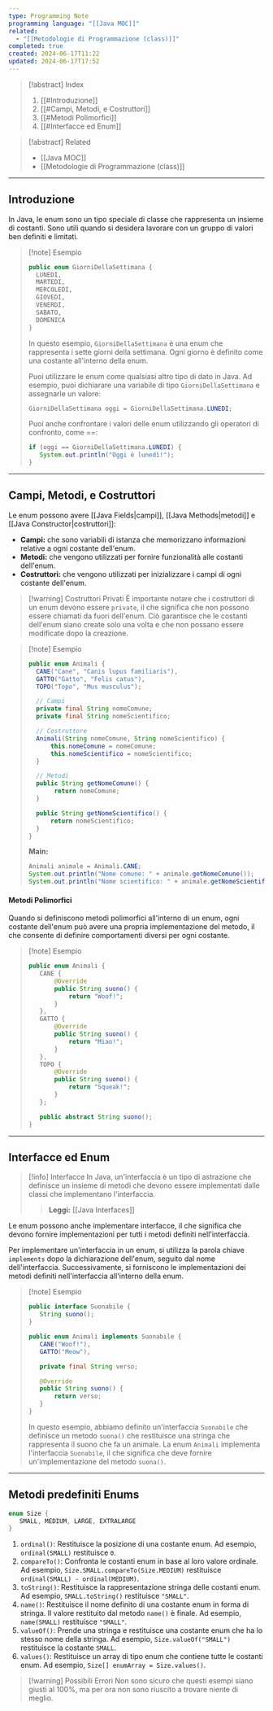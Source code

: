 ```yaml
---
type: Programming Note
programming language: "[[Java MOC]]"
related:
  - "[[Metodologie di Programmazione (class)]]"
completed: true
created: 2024-06-17T11:22
updated: 2024-06-17T17:52
---
```

>[!abstract] Index
>1. [[#Introduzione]]
>2. [[#Campi, Metodi, e Costruttori]]
>3. [[#Metodi Polimorfici]]
>4. [[#Interfacce ed Enum]]

>[!abstract] Related
>- [[Java MOC]]
>- [[Metodologie di Programmazione (class)]]

---
## Introduzione

In Java, le enum sono un tipo speciale di classe che rappresenta un insieme di costanti. Sono utili quando si desidera lavorare con un gruppo di valori ben definiti e limitati.

>[!note] Esempio
>```java
>public enum GiorniDellaSettimana {     
>	LUNEDI,     
>	MARTEDI,     
>	MERCOLEDI,     
>	GIOVEDI,     
>	VENERDI,     
>	SABATO,     
>	DOMENICA 
>}
>```
>
>In questo esempio, `GiorniDellaSettimana` è una enum che rappresenta i sette giorni della settimana. Ogni giorno è definito come una costante all'interno della enum.
>
>Puoi utilizzare le enum come qualsiasi altro tipo di dato in Java. Ad esempio, puoi dichiarare una variabile di tipo `GiorniDellaSettimana` e assegnarle un valore:
>
>```java
>GiorniDellaSettimana oggi = GiorniDellaSettimana.LUNEDI;
>```
>
>Puoi anche confrontare i valori delle enum utilizzando gli operatori di confronto, come ==:
>
>```java
>if (oggi == GiorniDellaSettimana.LUNEDI) {
>    System.out.println("Oggi è lunedì!");
>}
>```

---
## Campi, Metodi, e Costruttori 

Le enum possono avere [[Java Fields|campi]], [[Java Methods|metodi]] e [[Java Constructor|costruttori]]:
- **Campi:** che sono variabili di istanza che memorizzano informazioni relative a ogni costante dell'enum.
- **Metodi:** che vengono utilizzati per fornire funzionalità alle costanti dell'enum.
- **Costruttori:** che vengono utilizzati per inizializzare i campi di ogni costante dell'enum.

>[!warning] Costruttori Privati
>È importante notare che i costruttori di un enum devono essere `private`, il che significa che non possono essere chiamati da fuori dell'enum. Ciò garantisce che le costanti dell'enum siano create solo una volta e che non possano essere modificate dopo la creazione.

>[!note] Esempio
>```java
>public enum Animali {
>	CANE("Cane", "Canis lupus familiaris"),
>	GATTO("Gatto", "Felis catus"),
>	TOPO("Topo", "Mus musculus");
>
>	// Campi
>	private final String nomeComune;
>	private final String nomeScientifico;
>
>	// Costruttore
>	Animali(String nomeComune, String nomeScientifico) {
>		this.nomeComune = nomeComune;
>		this.nomeScientifico = nomeScientifico;
>	}
>
>	// Metodi
>	public String getNomeComune() {
>		 return nomeComune;
>	}
>
>	public String getNomeScientifico() {
>		return nomeScientifico;
>	}
>}
>```
>
>**Main:**
>```java
>Animali animale = Animali.CANE;
>System.out.println("Nome comune: " + animale.getNomeComune());
>System.out.println("Nome scientifico: " + animale.getNomeScientifico());
>```

#### Metodi Polimorfici

Quando si definiscono metodi polimorfici all'interno di un enum, ogni costante dell'enum può avere una propria implementazione del metodo, il che consente di definire comportamenti diversi per ogni costante.

>[!note] Esempio
>```java
>public enum Animali {
>    CANE {
>        @Override
>        public String suono() {
>            return "Woof!";
>        }
>    },
>    GATTO {
>        @Override
>        public String suono() {
>            return "Miao!";
>        }
>    },
>    TOPO {
>        @Override
>        public String suono() {
>            return "Squeak!";
>        }
>    };
>
>    public abstract String suono();
>}
>```

---
## Interfacce ed Enum

>[!info] Interfacce
>In Java, un'interfaccia è un tipo di astrazione che definisce un insieme di metodi che devono essere implementati dalle classi che implementano l'interfaccia. 
>
>>**Leggi:** [[Java Interfaces]]

Le enum possono anche implementare interfacce, il che significa che devono fornire implementazioni per tutti i metodi definiti nell'interfaccia.

Per implementare un'interfaccia in un enum, si utilizza la parola chiave `implements` dopo la dichiarazione dell'enum, seguito dal nome dell'interfaccia. Successivamente, si forniscono le implementazioni dei metodi definiti nell'interfaccia all'interno della enum.

>[!note] Esempio
>```java
>public interface Suonabile {
>    String suono();
>}
>
>public enum Animali implements Suonabile {
>    CANE("Woof!"),
>    GATTO("Meow"),
>
>    private final String verso;
>
>    @Override
>    public String suono() {
>        return verso;
>    }
>}
>```
>
>In questo esempio, abbiamo definito un'interfaccia `Suonabile` che definisce un metodo `suona()` che restituisce una stringa che rappresenta il suono che fa un animale. La enum `Animali` implementa l'interfaccia `Suonabile`, il che significa che deve fornire un'implementazione del metodo `suona()`.

---
## Metodi predefiniti Enums

```java
enum Size { 
   SMALL, MEDIUM, LARGE, EXTRALARGE 
}
```

1. `ordinal()`: Restituisce la posizione di una costante enum. Ad esempio, `ordinal(SMALL)` restituisce `0`.
2. `compareTo()`: Confronta le costanti enum in base al loro valore ordinale. Ad esempio, `Size.SMALL.compareTo(Size.MEDIUM)` restituisce `ordinal(SMALL) - ordinal(MEDIUM)`.
3. `toString()`: Restituisce la rappresentazione stringa delle costanti enum. Ad esempio, `SMALL.toString()` restituisce `"SMALL"`.
4. `name()`: Restituisce il nome definito di una costante enum in forma di stringa. Il valore restituito dal metodo `name()` è finale. Ad esempio, `name(SMALL)` restituisce `"SMALL"`.
5. `valueOf()`: Prende una stringa e restituisce una costante enum che ha lo stesso nome della stringa. Ad esempio, `Size.valueOf("SMALL")` restituisce la costante `SMALL`.
6. `values()`: Restituisce un array di tipo enum che contiene tutte le costanti enum. Ad esempio, `Size[] enumArray = Size.values()`.

>[!warning]  Possibili Errori
>Non sono sicuro che questi esempi siano giusti al 100%, ma per ora non sono riuscito a trovare niente di meglio.

